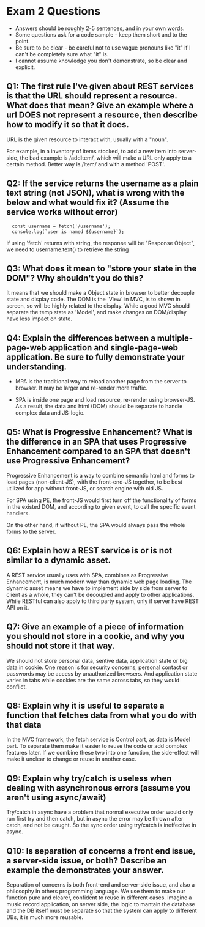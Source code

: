 # Exam 2 Questions

* Answers should be roughly 2-5 sentences, and in your own words.  
* Some questions ask for a code sample - keep them short and to the point.
* Be sure to be clear - be careful not to use vague pronouns like "it" if I can't be completely sure what "it" is.
* I cannot assume knowledge you don't demonstrate, so be clear and explicit.

## Q1: The first rule I've given about REST services is that the URL should represent a resource.  What does that mean?  Give an example where a url DOES not represent a resource, then describe how to modify it so that it does.

URL is the given resource to interact with, usually with a "noun". 

For example, in a inventory of items stocked, to add a new item into server-side, the bad example is /addItem/, which will make a URL only apply to a certain method. Better way is /item/ and with a method 'POST'.

## Q2: If the service returns the username as a plain text string (not JSON), what is wrong with the below and what would fix it? (Assume the service works without error)

```
  const username = fetch('/username');
  console.log(`user is named ${username}`);
```

If using 'fetch' returns with string, the response will be "Response Object", we need to username.text() to retrieve the string



## Q3: What does it mean to "store your state in the DOM"?  Why shouldn't you do this?

It means that we should make a Object state in browser to better decouple state and display code. The DOM is the 'View' in MVC, is to shown in screen, so will be highly related to the display. While a good MVC should separate the temp state as 'Model', and make changes on DOM/display have less impact on state. 

## Q4: Explain the differences between a multiple-page-web application and single-page-web application.  Be sure to fully demonstrate your understanding.

- MPA is the traditional way to reload another page from the server to browser. It may be larger and re-render more traffic.

- SPA is inside one page and load resource, re-render using browser-JS. As a result, the data and html (DOM) should be separate to handle complex data and JS-logic. 

  

## Q5: What is Progressive Enhancement?  What is the difference in an SPA that uses Progressive Enhancement compared to an SPA that doesn't use Progressive Enhancement?

Progressive Enhancement is a way to combine semantic html and forms to load pages (non-client-JS),  with the front-end-JS together, to be best utilized for app without front-JS, or search engine with old JS.

For SPA using PE, the front-JS would first turn off the functionality of forms in the existed DOM, and according to given event, to call the specific event handlers. 

On the other hand, if without PE, the SPA would always pass the whole forms to the server.

## Q6: Explain how a REST service is or is not similar to a dynamic asset.

A REST service usually uses with SPA, combines as Progressive Enhancement, is much modern way than dynamic web page loading. The dynamic asset means we have to implement side by side from server to client as a whole, they can't be decoupled and apply to other applications. While RESTful can also apply to third party system, only if server have REST API on it.

## Q7: Give an example of a piece of information you should not store in a cookie, and why you should not store it that way.

We should not store personal data, sentive data, application state or big data in cookie.     One reason is for security concerns, personal contact or passwords may be access by unauthorized browsers.  And application state varies in tabs while cookies are the same across tabs, so they would conflict.

## Q8: Explain why it is useful to separate a function that fetches data from what you do with that data

In the MVC framework, the fetch service is Control part, as data is Model part. To separate them make it easier to reuse the code or add complex features later. If we combine these two into one function, the side-effect will make it unclear to change or reuse in another case.

## Q9: Explain why try/catch is useless when dealing with asynchronous errors (assume you aren't using async/await)

Try/catch in async have a problem that normal executive order would only run first try and then catch, but in async the error may be thrown after catch, and not be caught. So the sync order using try/catch is ineffective in async.

## Q10: Is separation of concerns a front end issue, a server-side issue, or both?  Describe an example the demonstrates your answer.

Separation of concerns is both front-end and server-side issue, and also a philosophy in others programming language. We use them to make our function pure and clearer, confident to reuse in different cases. Imagine a music record application, on server side, the logic to mantain the database and the DB itself must be separate so that the system can apply to different DBs, it is much more reusable.